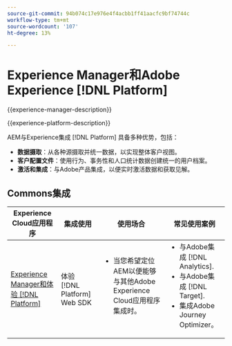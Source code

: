 ```yaml
---
source-git-commit: 94b074c17e976e4f4acbb1ff41aacfc9bf74744c
workflow-type: tm+mt
source-wordcount: '107'
ht-degree: 13%

---
```



# Experience Manager和Adobe Experience [!DNL Platform]

{{experience-manager-description}}

{{experience-platform-description}}

AEM与Experience集成 [!DNL Platform] 具备多种优势，包括：

+ **数据摄取**：从各种源摄取并统一数据，以实现整体客户视图。
+ **客户配置文件**：使用行为、事务性和人口统计数据创建统一的用户档案。
+ **激活和集成**：与Adobe产品集成，以便实时激活数据和获取见解。

## Commons集成

<table>
    <thead>
        <tr>
            <th>Experience Cloud应用程序</th>
            <th>集成使用</th>
            <th>使用场合</th>
            <th>常见使用案例</th>
        </tr>
    </thead>
    <tbody>
        <tr>
            <td><a href="https://experienceleague.adobe.com/docs/experience-manager-learn/sites/integrations/experience-platform/web-sdk.html" target="_blank" rel="noreferrer">Experience Manager和体验 [!DNL Platform]</a></td>
            <td>体验 [!DNL Platform] Web SDK</td>
            <td>
                <ul style="margin-top: 0;">
                    <li>当您希望定位AEM以便能够与其他Adobe Experience Cloud应用程序集成时。</li>
                </ul>
            </td>
            <td>
                <ul style="margin-top: 0;">
                  <li>与Adobe集成 [!DNL Analytics].</li>
                  <li>与Adobe集成 [!DNL Target].</li>
                  <li>集成Adobe Journey Optimizer。</li>
                </ul>
            </td>
        </tr>        
    </tbody>          
</table>
